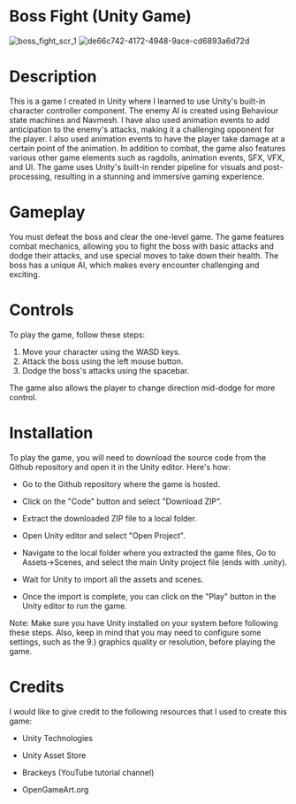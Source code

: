 # Boss Fight (Unity Game)

![boss_fight_scr_1](https://user-images.githubusercontent.com/69635889/219737638-5ad7f704-dc84-47f8-b78f-ed08b6f17132.png)
![de66c742-4172-4948-9ace-cd6893a6d72d](https://user-images.githubusercontent.com/69635889/219737926-e8caa21d-0005-4bab-8f87-2dff2ddf0b59.jpeg)

# Description

This is a game I created in Unity where I learned to use Unity's built-in character controller component. The enemy AI is created using Behaviour state machines and Navmesh. I have also used animation events to add anticipation to the enemy's attacks, making it a challenging opponent for the player. I also used animation events to have the player take damage at a certain point of the animation.
In addition to combat, the game also features various other game elements such as ragdolls, animation events, SFX, VFX, and UI. The game uses Unity's built-in render pipeline for visuals and post-processing, resulting in a stunning and immersive gaming experience.

# Gameplay

You must defeat the boss and clear the one-level game. The game features combat mechanics, allowing you to fight the boss with basic attacks and dodge their attacks, and use special moves to take down their health. The boss has a unique AI, which makes every encounter challenging and exciting.

# Controls

To play the game, follow these steps:

1. Move your character using the WASD keys.
2. Attack the boss using the left mouse button.
3. Dodge the boss's attacks using the spacebar.

The game also allows the player to change direction mid-dodge for more control.

# Installation

To play the game, you will need to download the source code from the Github repository and open it in the Unity editor. Here's how:

- Go to the Github repository where the game is hosted.

- Click on the "Code" button and select "Download ZIP".

- Extract the downloaded ZIP file to a local folder.

- Open Unity editor and select "Open Project".

- Navigate to the local folder where you extracted the game files, Go to Assets->Scenes, and select the main Unity project file (ends with .unity).

- Wait for Unity to import all the assets and scenes.

- Once the import is complete, you can click on the "Play" button in the Unity editor to run the game.


Note: Make sure you have Unity installed on your system before following these steps. Also, keep in mind that you may need to configure some settings, such as the 9.) graphics quality or resolution, before playing the game.

# Credits

I would like to give credit to the following resources that I used to create this game:

- Unity Technologies

- Unity Asset Store

- Brackeys (YouTube tutorial channel)

- OpenGameArt.org

